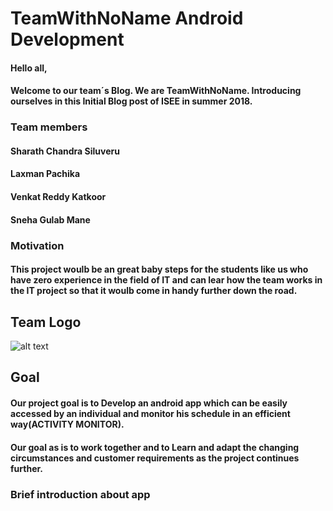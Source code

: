 # TeamWithNoName Android Development

#### Hello all,
#### Welcome to our team´s Blog. We are TeamWithNoName. Introducing ourselves in this Initial Blog post of ISEE in summer 2018. 

### Team members 

  #### Sharath Chandra Siluveru
  #### Laxman Pachika
  #### Venkat Reddy Katkoor
  #### Sneha Gulab Mane
  
### Motivation
 #### This project woulb be an great baby steps for the students like us who have zero experience in the field of IT and can lear how the team works in the IT project so that it woulb come in handy further down the road. 
  ## Team Logo
  
  ![alt text](https://github.com/DBSE-teaching/isee2018-TeamWithNoName/blob/master/docs/images/8251.jpg "Logo Title Text 1")
  
  ## Goal
  #### Our project goal is to Develop an android app which can be easily accessed by an individual and monitor his schedule in an efficient way(ACTIVITY MONITOR).
  #### Our goal as is to work together and to Learn and adapt the changing circumstances and customer requirements as the project continues further.
  
  ### Brief introduction about app
  #### 
  
  
 


  
